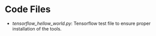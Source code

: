 # Code Files

* *tensorflow_hellow_world.py*: Tensorflow test file to ensure proper installation of the tools.
